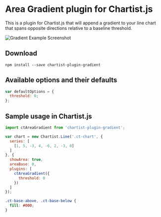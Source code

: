 # Area Gradient plugin for Chartist.js

This is a plugin for Chartist.js that will append a gradient to your line chart that spans opposite directions relative to a baseline threshold.

![Gradient Example Screenshot](https://raw.github.com/nigelflippo/chartist-plugin-gradient/master/ct-gradient-example.png "Gradient Example Screenshot")

## Download
```
npm install --save chartist-plugin-gradient
```

## Available options and their defaults

```javascript
var defaultOptions = {
  threshold: 0;
};
```

## Sample usage in Chartist.js

```javascript
import ctAreaGradient from 'chartist-plugin-gradient';

var chart = new Chartist.Line('.ct-chart', {
  series: [
    [1, 5, -3, 4, -6, 2, -3, 0]
  ]
}, {
  showArea: true,
  areaBase: 0,
  plugins: [
    ctAreaGradient({
      threshold: 0
    })
  ]
});
```

```css
.ct-base-above, .ct-base-below {
  fill: #000;
}
```
